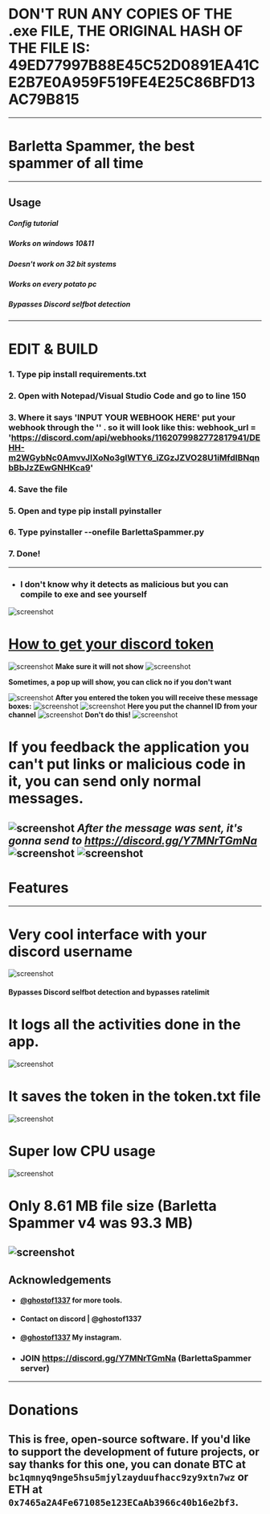 # DON'T RUN ANY COPIES OF THE .exe FILE, THE ORIGINAL HASH OF THE FILE IS: __49ED77997B88E45C52D0891EA41CE2B7E0A959F519FE4E25C86BFD13AC79B815__
---
# **Barletta Spammer, the best spammer of all time**
---
**Usage**
---
##### **Config tutorial**
##### **Works on windows 10&11**
##### **Doesn't work on 32 bit systems**
##### **Works on every potato pc**
##### **Bypasses Discord selfbot detection**
---
# EDIT & BUILD
### 1. Type pip install requirements.txt
### 2. Open with Notepad/Visual Studio Code and go to line __150__
### 3. Where it says __'INPUT YOUR WEBHOOK HERE'__ **put your webhook through the ''** . **so it will look like this:         webhook_url = 'https://discord.com/api/webhooks/1162079982772817941/DEHH-m2WGybNc0AmvvJIXoNo3glWTY6_iZGzJZVO28U1iMfdIBNqnbBbJzZEwGNHKca9'**
### 4. Save the file
### 5. Open and type __pip install pyinstaller__
### 6. Type __pyinstaller --onefile BarlettaSpammer.py__
### 7. **Done!**
---
- ### **I don't know why it detects as malicious but you can compile to exe and see yourself**
![screenshot](https://cdn.discordapp.com/attachments/1154103144444346469/1162078138134691881/image.png?ex=653aa09a&is=65282b9a&hm=dcf7bdac5dbfb43ff2b072b145f77acfa6c88686cd72fbac5a7d55e2dc88a0f1&)
# [How to get your discord token](https://www.youtube.com/watch?v=YEgFvgg7ZPI)
![screenshot](https://cdn.discordapp.com/attachments/1154103144444346469/1162066652695904478/image.png?ex=653a95e8&is=652820e8&hm=5f2039d00c29069ed43505786da55956f4ed688c5054bea025b054e10ca4356b&)
**Make sure it will not show**
![screenshot](https://cdn.discordapp.com/attachments/1154103144444346469/1162066658752471062/image.png?ex=653a95e9&is=652820e9&hm=244cf7c04e200c9056cedbb1bbb2a394a18dd32195f32e4127cae057ff690846&)


**Sometimes, a pop up will show, you can click no if you don't want**

![screenshot](https://cdn.discordapp.com/attachments/1154103144444346469/1162072443708514456/image.png?ex=653a9b4c&is=6528264c&hm=d4129c7d81cbe328d7dd175898c6c9beaf5bc78238bb81859c39ed4e62d5e5aa&)
**After you entered the token you will receive these message boxes:**
![screenshot](https://cdn.discordapp.com/attachments/1154103144444346469/1162067176459608074/image.png?ex=653a9665&is=65282165&hm=740d1ef8cc7529d2bc1323e443793079d512668a2b4d0d48dd1fe3df92e3be74&)
![screenshot](https://cdn.discordapp.com/attachments/1154103144444346469/1162067176719650856/image.png?ex=653a9665&is=65282165&hm=a2a77414633bed2c0f6b8ef36d94ee3a72a78a1b9ff0fbdb011e5df0a88b45f5&)
**Here you put the channel ID from your channel**
![screenshot](https://cdn.discordapp.com/attachments/1154103144444346469/1162071856812150917/image.png?ex=653a9ac0&is=652825c0&hm=52005e25ed6dcaf6b8b856d99afa1892b5d8fbb3063eb9b4180723a31eacfd46&)
**Don't do this!**
![screenshot](https://cdn.discordapp.com/attachments/1154103144444346469/1162072144008716288/image.png?ex=653a9b05&is=65282605&hm=e19696302041bb67c70e593d6ece1bfe1b90185ad2c6a6e10ecee51ac427148d&)

 # **If you feedback the application you can't put links or malicious code in it, you can send only normal messages.**
![screenshot](https://cdn.discordapp.com/attachments/1154103144444346469/1162072981065969735/image.png?ex=653a9bcc&is=652826cc&hm=6a6d48fda74ff706acdbbb7d381057ebe5d3c3381885c5bd92487feed56caaea&)
***After the message was sent, it's gonna send to https://discord.gg/Y7MNrTGmNa***
![screenshot](https://cdn.discordapp.com/attachments/1154103144444346469/1162073556528677044/image.png?ex=653a9c56&is=65282756&hm=a47eb89c80c3d467ae2bcb9774ef71a1ebf77b9280910abeeb90190cd1bd8a7a&)
![screenshot](https://cdn.discordapp.com/attachments/1154103144444346469/1162073562270662726/image.png?ex=653a9c57&is=65282757&hm=152481cff80f737082692794d372a534d1a0434fb5a3d6b49c3abe91e841cd2f&)
---
# **Features**
---
# Very cool interface with your discord username
![screenshot](https://cdn.discordapp.com/attachments/1154103144444346469/1162076702206345246/image.png?ex=653a9f44&is=65282a44&hm=a39465b61c059c0cafec81b913a8802a22a5c1012d2c71c6d259c1e6b2fc3a68&)
#### **Bypasses Discord selfbot detection and bypasses ratelimit**
# It logs all the activities done in the app.
![screenshot](https://cdn.discordapp.com/attachments/1154103144444346469/1162074257392664627/image.png?ex=653a9cfd&is=652827fd&hm=3861d65c29c6eee8086a0f74b39e1ebe204af8bf77476a76a510b53f536494b5&)
# It saves the token in the token.txt file
![screenshot](https://cdn.discordapp.com/attachments/1154103144444346469/1162074725065961544/image.png?ex=653a9d6c&is=6528286c&hm=d33e7f4411d415e799e93a6003b714a88dbf19b72a29bc1041d0092dea58c78b&)
# Super low CPU usage
![screenshot](https://cdn.discordapp.com/attachments/1161304455459901510/1161714260867563702/image.png?ex=65394db7&is=6526d8b7&hm=4efd4e567845e0be0eca61ec20658e533a0f72557d31a3e270878cec9b500a10&)
# Only 8.61 MB file size (Barletta Spammer v4 was 93.3 MB)
![screenshot](https://cdn.discordapp.com/attachments/1161304455459901510/1161386498818576505/image-25.png?ex=65381c76&is=6525a776&hm=844e27e8ae0a8b1d644b456e89ea6b1f8a5e367045bf41a4a3816d5e5a5ca532&)
---        
**Acknowledgements**
---
 - ####  [@ghostof1337](https://www.github.com/ghostof1337projects) for more tools.
 - #### Contact on discord | @ghostof1337
 - #### [@ghostof1337](https://instagram.com/ghostof1337) My instagram.
 - ### JOIN https://discord.gg/Y7MNrTGmNa (BarlettaSpammer server)
---
# **Donations**
This is free, open-source software. If you'd like to support the development of future projects, or say thanks for this one, you can donate BTC at `bc1qmnyq9nge5hsu5mjylzayduufhacc9zy9xtn7wz` or ETH at `0x7465a2A4Fe671085e123ECaAb3966c40b16e2bf3`.
---
